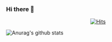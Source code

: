 ### Hi there 👋

<!--
**vo0a/vo0a** is a ✨ _special_ ✨ repository because its `README.md` (this file) appears on your GitHub profile.

Here are some ideas to get you started:
- 🔭 I’m currently working on ...
- 🌱 I’m currently learning ...
- 👯 I’m looking to collaborate on ...
- 🤔 I’m looking for help with ...
- 💬 Ask me about ...
- 📫 How to reach me: ...
- 😄 Pronouns: ...
- ⚡ Fun fact: ...

-->
<div align=center>
  
  [![Hits](https://hits.seeyoufarm.com/api/count/incr/badge.svg?url=https%3A%2F%2Fgithub.com%2Fvo0a&count_bg=%23D22F72&title_bg=%23555555&icon=&icon_color=%23E7E7E7&title=Today&edge_flat=false)](https://hits.seeyoufarm.com)
  
</div>

![Anurag's github stats](https://github-readme-stats.vercel.app/api?username=vo0a&show_icons=true&theme=dracula)
